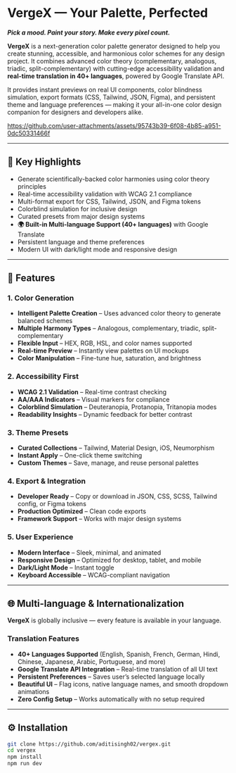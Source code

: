 # VergeX — Your Palette, Perfected  

**_Pick a mood. Paint your story. Make every pixel count._**

**VergeX** is a next-generation color palette generator designed to help you create stunning, accessible, and harmonious color schemes for any design project. It combines advanced color theory (complementary, analogous, triadic, split-complementary) with cutting-edge accessibility validation and **real-time translation in 40+ languages**, powered by Google Translate API.  

It provides instant previews on real UI components, color blindness simulation, export formats (CSS, Tailwind, JSON, Figma), and persistent theme and language preferences — making it your all-in-one color design companion for designers and developers alike.  

https://github.com/user-attachments/assets/95743b39-6f08-4b85-a951-0dc50331466f

---

## 🌟 Key Highlights  

- Generate scientifically-backed color harmonies using color theory principles  
- Real-time accessibility validation with WCAG 2.1 compliance  
- Multi-format export for CSS, Tailwind, JSON, and Figma tokens  
- Colorblind simulation for inclusive design  
- Curated presets from major design systems  
- **🌍 Built-in Multi-language Support (40+ languages)** with Google Translate  
- Persistent language and theme preferences  
- Modern UI with dark/light mode and responsive design  

---

## 🎨 Features  

### 1. Color Generation  
- **Intelligent Palette Creation** – Uses advanced color theory to generate balanced schemes  
- **Multiple Harmony Types** – Analogous, complementary, triadic, split-complementary  
- **Flexible Input** – HEX, RGB, HSL, and color names supported  
- **Real-time Preview** – Instantly view palettes on UI mockups  
- **Color Manipulation** – Fine-tune hue, saturation, and brightness  

### 2. Accessibility First  
- **WCAG 2.1 Validation** – Real-time contrast checking  
- **AA/AAA Indicators** – Visual markers for compliance  
- **Colorblind Simulation** – Deuteranopia, Protanopia, Tritanopia modes  
- **Readability Insights** – Dynamic feedback for better contrast  

### 3. Theme Presets  
- **Curated Collections** – Tailwind, Material Design, iOS, Neumorphism  
- **Instant Apply** – One-click theme switching  
- **Custom Themes** – Save, manage, and reuse personal palettes  

### 4. Export & Integration  
- **Developer Ready** – Copy or download in JSON, CSS, SCSS, Tailwind config, or Figma tokens  
- **Production Optimized** – Clean code exports  
- **Framework Support** – Works with major design systems  

### 5. User Experience  
- **Modern Interface** – Sleek, minimal, and animated  
- **Responsive Design** – Optimized for desktop, tablet, and mobile  
- **Dark/Light Mode** – Instant toggle  
- **Keyboard Accessible** – WCAG-compliant navigation  

---

## 🌐 Multi-language & Internationalization  

**VergeX** is globally inclusive — every feature is available in your language.  

### Translation Features  
- **40+ Languages Supported** (English, Spanish, French, German, Hindi, Chinese, Japanese, Arabic, Portuguese, and more)  
- **Google Translate API Integration** – Real-time translation of all UI text  
- **Persistent Preferences** – Saves user’s selected language locally  
- **Beautiful UI** – Flag icons, native language names, and smooth dropdown animations  
- **Zero Config Setup** – Works automatically with no setup required  
---

## ⚙️ Installation  

```bash
git clone https://github.com/aditisingh02/vergex.git
cd vergex
npm install
npm run dev
